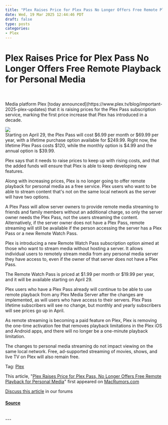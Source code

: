 ```yaml
---
title: "Plex Raises Price for Plex Pass No Longer Offers Free Remote Playback for Personal Media"
date: Wed, 19 Mar 2025 12:44:46 PDT
draft: false
type: posts
categories: 
- Plex
---
```

# Plex Raises Price for Plex Pass No Longer Offers Free Remote Playback for Personal Media

<br/>

<br/>
Media platform Plex [today announced](https://www.plex.tv/blog/important-2025-plex-updates) that it is raising prices for the Plex Pass subscription service, marking the first price increase that Plex has introduced in a decade.  
  
![](https://images.macrumors.com/article-new/2025/03/plex-logo.jpg)  
Starting on April 29, the Plex Pass will cost $6.99 per month or $69.99 per year, with a lifetime purchase option available for $249.99. Right now, the lifetime Plex Pass costs $120, while the monthly option is $4.99 and the annual option is $39.99.  
  
Plex says that it needs to raise prices to keep up with rising costs, and that the added funds will ensure that Plex is able to keep developing new features.  
  
Along with increasing prices, Plex is no longer going to offer remote playback for personal media as a free service. Plex users who want to be able to stream content that's not on the same local network as the server will have two options.  
  
A Plex Pass will allow server owners to provide remote media streaming to friends and family members without an additional charge, so only the server owner needs the Plex Pass, not the users streaming the content. Alternatively, if the server owner does not have a Plex Pass, remote streaming will still be available if the person accessing the server has a Plex Pass or a new Remote Watch Pass.  
  
Plex is introducing a new Remote Watch Pass subscription option aimed at those who want to stream media without hosting a server. It allows individual users to remotely stream media from any personal media server they have access to, even if the owner of that server does not have a Plex Pass.  
  
The Remote Watch Pass is priced at $1.99 per month or $19.99 per year, and it will be available starting on April 29.  
  
Plex users who have a Plex Pass already will continue to be able to use remote playback from any Plex Media Server after the changes are implemented, as will users who have access to their servers. Plex Pass lifetime subscribers will see no change, but monthly and yearly subscribers will see prices go up in April.  
  
As remote streaming is becoming a paid feature on Plex, Plex is removing the one-time activation fee that removes playback limitations in the Plex iOS and Android apps, and there will no longer be a one-minute playback limitation.  
  
The changes to personal media streaming do not impact viewing on the same local network. Free, ad-supported streaming of movies, shows, and live TV on Plex will also remain free.

Tag: [Plex](https://www.macrumors.com/guide/plex/)

  
This article, "[Plex Raises Price for Plex Pass, No Longer Offers Free Remote Playback for Personal Media](https://www.macrumors.com/2025/03/19/plex-price-increase/)" first appeared on [MacRumors.com](https://www.macrumors.com)  
  
[Discuss this article](https://forums.macrumors.com/threads/plex-raises-price-for-plex-pass-no-longer-offers-free-remote-playback-for-personal-media.2453515/) in our forums

#### [Source](https://www.macrumors.com/2025/03/19/plex-price-increase/)

<br/>
---
